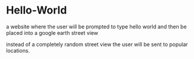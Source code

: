 # Hello-World
a website where the user will be prompted to type hello world and then be placed into a google earth street view

instead of a completely random street view the user will be sent to popular locations.
